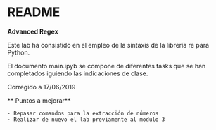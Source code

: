 # README

**Advanced Regex**

Este lab ha consistido en el empleo de la sintaxis de la librería re para Python.

El documento main.ipyb se compone de diferentes tasks que se han completados iguiendo las indicaciones de clase. 

Corregido a 17/06/2019

** Puntos a mejorar**

    · Repasar comandos para la extracción de números
    · Realizar de nuevo el lab previamente al modulo 3